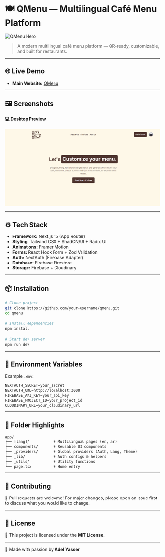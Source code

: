 # 🍽️ QMenu — Multilingual Café Menu Platform

![QMenu Hero](https://socialify.git.ci/dola5xd/QMenu/image?language=1&logo=https%3A%2F%2Fq-menu-delta.vercel.app%2Fassets%2Flogo-cafe.svg&name=1&owner=1&stargazers=1&theme=Light)

> A modern multilingual café menu platform — QR-ready, customizable, and built for restaurants.

---

## 🌐 Live Demo

- **Main Website:** [QMenu](https://q-menu-delta.vercel.app/)

---

## 🖼️ Screenshots

#### 💻 Desktop Preview

![Desktop Preview](/Screenshots/Desktop-preview.png)

---

## ⚙️ Tech Stack

- **Framework:** Next.js 15 (App Router)
- **Styling:** Tailwind CSS + ShadCN/UI + Radix UI
- **Animations:** Framer Motion
- **Forms:** React Hook Form + Zod Validation
- **Auth:** NextAuth (Firebase Adapter)
- **Database:** Firebase Firestore
- **Storage:** Firebase + Cloudinary

---

## 📦 Installation

```bash
# Clone project
git clone https://github.com/your-username/qmenu.git
cd qmenu

# Install dependencies
npm install

# Start dev server
npm run dev
```

---

## 🧪 Environment Variables

Example `.env`:

```env
NEXTAUTH_SECRET=your_secret
NEXTAUTH_URL=http://localhost:3000
FIREBASE_API_KEY=your_api_key
FIREBASE_PROJECT_ID=your_project_id
CLOUDINARY_URL=your_cloudinary_url
```

---

## 📁 Folder Highlights

```
app/
├── [lang]/           # Multilingual pages (en, ar)
├── components/       # Reusable UI components
├── _providers/       # Global providers (Auth, Lang, Theme)
├── _lib/             # Auth configs & helpers
├── _utils/           # Utility functions
└── page.tsx          # Home entry
```

---

## 🤝 Contributing

🚀 Pull requests are welcome! For major changes, please open an issue first to discuss what you would like to change.

---

## 📄 License

📜 This project is licensed under the **MIT License**.

---

💖 Made with passion by **Adel Yasser**
